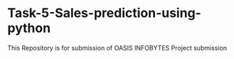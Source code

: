 # Task-5-Sales-prediction-using-python
This Repository is for submission of OASIS INFOBYTES Project submission
